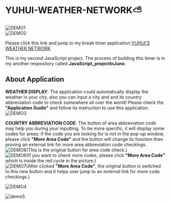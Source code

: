 # YUHUI-WEATHER-NETWORK:partly_sunny:  
  
![DEMO1](https://user-images.githubusercontent.com/84819219/133728749-6a91114b-101d-4c1c-8113-b502736e9f34.png)  
![DEMO2](https://user-images.githubusercontent.com/84819219/133728829-d14c57d6-ab98-4a67-af43-b68399c910ac.png)  
    
Please click this link and jump to my break timer application:[YUHUI'S WEATHER NETWORK](https://hughzhoutrt.github.io/YUHUI-WEATHER-NETWORK/)  
    
This is my second JavaScript project. The process of building this timer is in my another respository called __JavaScript_projectInJuno__.    
    
        
## About Application    
    
**WEATHER DISPLAY**: The application could automatically display the weather in your city, also you can input a city and and its country abbreviation code to check somewhere all over the world! Please check the __"Application Guide"__ and follow its instruction to use this application.     
![DEMO3](https://user-images.githubusercontent.com/84819219/133728906-3828c2db-b538-4063-935e-f5385ad66050.png)    
    
**COUNTRY ABBREVIATION CODE**: The button of area abbreviation code may help you during your inputting. To be more specific, it will display some codes for areas; if the code you are looking for is not in the pop-up window, please click __"More Area Code"__ and the button will change its function then proving an external link for more area abbreviation code checkings.    
![DEMO8](https://user-images.githubusercontent.com/84819219/133729032-ae6305a2-c0f2-4292-bfcc-0a7e803e2e65.png)(This is the original button for area code check.)      
![DEMO6](https://user-images.githubusercontent.com/84819219/133728995-2e7d0339-5cc4-4461-bff9-13fa9ce1b5bb.png)(If you want to check more codes, please click __"More Area Code"__ which is inside the red cycle in the picture.)    
![DEMO7](https://user-images.githubusercontent.com/84819219/133729020-12838994-7ae8-4af5-a638-755758ff295c.png)(After clicked __"More Area Code"__, the original button is switched to this new button and it helps user jump to an external link for more code checkings.)   
  
  

![DEMO4](https://user-images.githubusercontent.com/84819219/133728956-a4a6e7f7-ad97-4846-9da9-90d2ec848dc2.png)  
  
![demo5](https://user-images.githubusercontent.com/84819219/133728978-b0f427ca-8488-405e-ada4-c1c92f6b52e4.png)  
